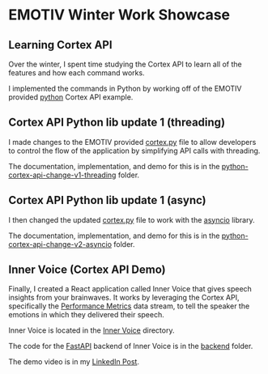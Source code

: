 # EMOTIV Winter Work Showcase

## Learning Cortex API

Over the winter, I spent time studying the Cortex API to learn all of the features and how each command works.

I implemented the commands in Python by working off of the EMOTIV provided [python](https://github.com/Emotiv/cortex-example/tree/master/python) Cortex API example.

## Cortex API Python lib update 1 (threading)

I made changes to the EMOTIV provided [cortex.py](https://github.com/Emotiv/cortex-example/blob/master/python/cortex.py) file to allow developers to control the flow of the application by simplifying API calls with threading.

The documentation, implementation, and demo for this is in the [python-cortex-api-change-v1-threading](https://github.com/jamesmcaleer/emotiv-dev-winter/tree/main/python-cortex-api-change-v1-threading) folder.

## Cortex API Python lib update 1 (async)

I then changed the updated [cortex.py](https://github.com/jamesmcaleer/emotiv-dev-winter/tree/main/python-cortex-api-change-v1-threading/cortex.py) file to work with the [asyncio](https://docs.python.org/3/library/asyncio.html) library.

The documentation, implementation, and demo for this is in the [python-cortex-api-change-v2-asyncio](https://github.com/jamesmcaleer/emotiv-dev-winter/tree/main/python-cortex-api-change-v2-asyncio) folder.

## Inner Voice (Cortex API Demo)

Finally, I created a React application called Inner Voice that gives speech insights from your brainwaves. It works by leveraging the Cortex API, specifically the [Performance Metrics](https://emotiv.gitbook.io/cortex-api/data-subscription/data-sample-object#performance-metric) data stream, to tell the speaker the emotions in which they delivered their speech.

Inner Voice is located in the [Inner Voice](https://github.com/jamesmcaleer/emotiv-dev-winter/tree/main/InnerVoice) directory.

The code for the [FastAPI](https://fastapi.tiangolo.com/) backend of Inner Voice is in the [backend](https://github.com/jamesmcaleer/emotiv-dev-winter/tree/main/InnerVoice/backend) folder.

The demo video is in my [LinkedIn Post](https://www.linkedin.com/feed/update/urn:li:activity:7286010756205064193/).
